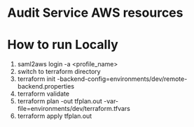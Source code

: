 # Audit Service AWS resources

# How to run Locally

1) saml2aws login -a <profile_name>
2) switch to terraform directory <cd terraform/>
3) terraform init -backend-config=environments/dev/remote-backend.properties
4) terraform validate
5) terraform plan -out tfplan.out -var-file=environments/dev/terraform.tfvars
6) terraform apply tfplan.out